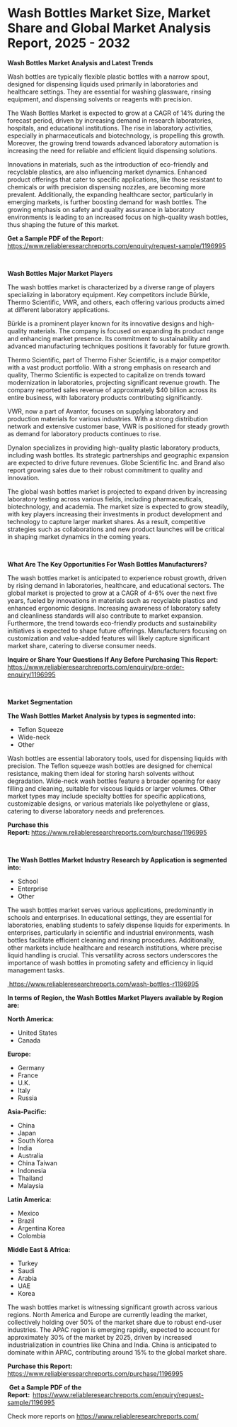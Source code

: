 <p><h1>Wash Bottles Market Size, Market Share and Global Market Analysis Report, 2025 - 2032</h1></p><p><strong>Wash Bottles Market Analysis and Latest Trends</strong></p>
<p><p>Wash bottles are typically flexible plastic bottles with a narrow spout, designed for dispensing liquids used primarily in laboratories and healthcare settings. They are essential for washing glassware, rinsing equipment, and dispensing solvents or reagents with precision. </p><p>The Wash Bottles Market is expected to grow at a CAGR of 14% during the forecast period, driven by increasing demand in research laboratories, hospitals, and educational institutions. The rise in laboratory activities, especially in pharmaceuticals and biotechnology, is propelling this growth. Moreover, the growing trend towards advanced laboratory automation is increasing the need for reliable and efficient liquid dispensing solutions.</p><p>Innovations in materials, such as the introduction of eco-friendly and recyclable plastics, are also influencing market dynamics. Enhanced product offerings that cater to specific applications, like those resistant to chemicals or with precision dispensing nozzles, are becoming more prevalent. Additionally, the expanding healthcare sector, particularly in emerging markets, is further boosting demand for wash bottles. The growing emphasis on safety and quality assurance in laboratory environments is leading to an increased focus on high-quality wash bottles, thus shaping the future of this market.</p></p>
<p><strong>Get a Sample PDF of the Report:&nbsp;</strong> <a href="https://www.reliableresearchreports.com/enquiry/request-sample/1196995?utm_campaign=3009&utm_medium=2&utm_source=Github&utm_content=ia&utm_term=04042025&utm_id=wash-bottles">https://www.reliableresearchreports.com/enquiry/request-sample/1196995</a></p>
<p>&nbsp;</p>
<p><strong>Wash Bottles Major Market Players</strong></p>
<p><p>The wash bottles market is characterized by a diverse range of players specializing in laboratory equipment. Key competitors include Bürkle, Thermo Scientific, VWR, and others, each offering various products aimed at different laboratory applications.</p><p>Bürkle is a prominent player known for its innovative designs and high-quality materials. The company is focused on expanding its product range and enhancing market presence. Its commitment to sustainability and advanced manufacturing techniques positions it favorably for future growth.</p><p>Thermo Scientific, part of Thermo Fisher Scientific, is a major competitor with a vast product portfolio. With a strong emphasis on research and quality, Thermo Scientific is expected to capitalize on trends toward modernization in laboratories, projecting significant revenue growth. The company reported sales revenue of approximately $40 billion across its entire business, with laboratory products contributing significantly.</p><p>VWR, now a part of Avantor, focuses on supplying laboratory and production materials for various industries. With a strong distribution network and extensive customer base, VWR is positioned for steady growth as demand for laboratory products continues to rise.</p><p>Dynalon specializes in providing high-quality plastic laboratory products, including wash bottles. Its strategic partnerships and geographic expansion are expected to drive future revenues. Globe Scientific Inc. and Brand also report growing sales due to their robust commitment to quality and innovation.</p><p>The global wash bottles market is projected to expand driven by increasing laboratory testing across various fields, including pharmaceuticals, biotechnology, and academia. The market size is expected to grow steadily, with key players increasing their investments in product development and technology to capture larger market shares. As a result, competitive strategies such as collaborations and new product launches will be critical in shaping market dynamics in the coming years.</p></p>
<p>&nbsp;</p>
<p><strong>What Are The Key Opportunities For Wash Bottles Manufacturers?</strong></p>
<p><p>The wash bottles market is anticipated to experience robust growth, driven by rising demand in laboratories, healthcare, and educational sectors. The global market is projected to grow at a CAGR of 4-6% over the next five years, fueled by innovations in materials such as recyclable plastics and enhanced ergonomic designs. Increasing awareness of laboratory safety and cleanliness standards will also contribute to market expansion. Furthermore, the trend towards eco-friendly products and sustainability initiatives is expected to shape future offerings. Manufacturers focusing on customization and value-added features will likely capture significant market share, catering to diverse consumer needs.</p></p>
<p><strong>Inquire or Share Your Questions If Any Before Purchasing This Report:</strong> <a href="https://www.reliableresearchreports.com/enquiry/pre-order-enquiry/1196995?utm_campaign=3009&utm_medium=2&utm_source=Github&utm_content=ia&utm_term=04042025&utm_id=wash-bottles">https://www.reliableresearchreports.com/enquiry/pre-order-enquiry/1196995</a></p>
<p>&nbsp;</p>
<p><strong>Market Segmentation</strong></p>
<p><strong>The Wash Bottles Market Analysis by types is segmented into:</strong></p>
<p><ul><li>Teflon Squeeze</li><li>Wide-neck</li><li>Other</li></ul></p>
<p><p>Wash bottles are essential laboratory tools, used for dispensing liquids with precision. The Teflon squeeze wash bottles are designed for chemical resistance, making them ideal for storing harsh solvents without degradation. Wide-neck wash bottles feature a broader opening for easy filling and cleaning, suitable for viscous liquids or larger volumes. Other market types may include specialty bottles for specific applications, customizable designs, or various materials like polyethylene or glass, catering to diverse laboratory needs and preferences.</p></p>
<p><strong>Purchase this Report:&nbsp;</strong><a href="https://www.reliableresearchreports.com/purchase/1196995?utm_campaign=3009&utm_medium=2&utm_source=Github&utm_content=ia&utm_term=04042025&utm_id=wash-bottles">https://www.reliableresearchreports.com/purchase/1196995</a></p>
<p>&nbsp;</p>
<p><strong>The Wash Bottles Market Industry Research by Application is segmented into:</strong></p>
<p><ul><li>School</li><li>Enterprise</li><li>Other</li></ul></p>
<p><p>The wash bottles market serves various applications, predominantly in schools and enterprises. In educational settings, they are essential for laboratories, enabling students to safely dispense liquids for experiments. In enterprises, particularly in scientific and industrial environments, wash bottles facilitate efficient cleaning and rinsing procedures. Additionally, other markets include healthcare and research institutions, where precise liquid handling is crucial. This versatility across sectors underscores the importance of wash bottles in promoting safety and efficiency in liquid management tasks.</p></p>
<p><a href="https://www.reliableresearchreports.com/wash-bottles-r1196995?utm_campaign=3009&utm_medium=2&utm_source=Github&utm_content=ia&utm_term=04042025&utm_id=wash-bottles">&nbsp;https://www.reliableresearchreports.com/wash-bottles-r1196995</a></p>
<p><strong>In terms of Region, the Wash Bottles Market Players available by Region are:</strong></p>
<p>
    <p> <strong> North America: </strong>
        <ul>
            <li>United States</li>
            <li>Canada</li>
        </ul>
        </p> 
    <p> <strong> Europe: </strong>
        <ul>
            <li>Germany</li>
            <li>France</li>
            <li>U.K.</li>
            <li>Italy</li>
            <li>Russia</li>
        </ul>
        </p> 
    <p> <strong> Asia-Pacific: </strong>
        <ul>
            <li>China</li>
            <li>Japan</li>
            <li>South Korea</li>
            <li>India</li>
            <li>Australia</li>
            <li>China Taiwan</li>
            <li>Indonesia</li>
            <li>Thailand</li>
            <li>Malaysia</li>
        </ul>
        </p> 
    <p> <strong> Latin America: </strong>
        <ul>
            <li>Mexico</li>
            <li>Brazil</li>
            <li>Argentina Korea</li>
            <li>Colombia</li>
        </ul>
        </p> 
    <p> <strong> Middle East & Africa: </strong>
        <ul>
            <li>Turkey</li>
            <li>Saudi</li>
            <li>Arabia</li>
            <li>UAE</li>
            <li>Korea</li>
        </ul>
    </p>
    </p>
<p><p>The wash bottles market is witnessing significant growth across various regions. North America and Europe are currently leading the market, collectively holding over 50% of the market share due to robust end-user industries. The APAC region is emerging rapidly, expected to account for approximately 30% of the market by 2025, driven by increased industrialization in countries like China and India. China is anticipated to dominate within APAC, contributing around 15% to the global market share.</p></p>
<p><strong>Purchase this Report: </strong><a href="https://www.reliableresearchreports.com/purchase/1196995?utm_campaign=3009&utm_medium=2&utm_source=Github&utm_content=ia&utm_term=04042025&utm_id=wash-bottles">https://www.reliableresearchreports.com/purchase/1196995</a></p>
<p>&nbsp;<strong>Get a Sample PDF of the Report:&nbsp;&nbsp;</strong><a href="https://www.reliableresearchreports.com/enquiry/request-sample/1196995?utm_campaign=3009&utm_medium=2&utm_source=Github&utm_content=ia&utm_term=04042025&utm_id=wash-bottles">https://www.reliableresearchreports.com/enquiry/request-sample/1196995</a></p>
<p><strong></strong></p>
<p>Check more reports on <a href="https://www.reliableresearchreports.com/?utm_campaign=3009&utm_medium=2&utm_source=Github&utm_content=ia&utm_term=04042025&utm_id=wash-bottles">https://www.reliableresearchreports.com/</a></p>